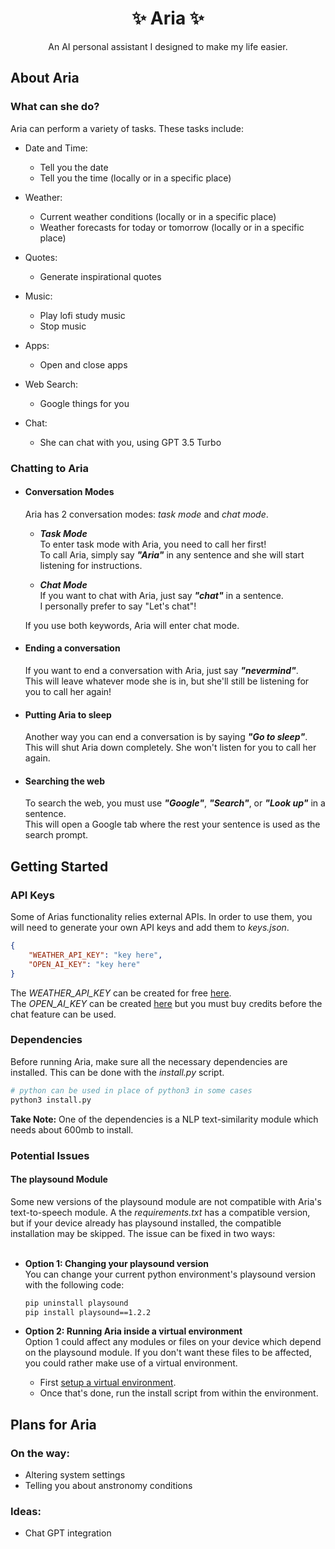 <h1 align="center">✨ Aria ✨</h1>
<p align="center">An AI personal assistant I designed to make my life easier.</p>

## About Aria

### What can she do?

Aria can perform a variety of tasks. These tasks include:
- Date and Time:
  - Tell you the date
  - Tell you the time (locally or in a specific place)
 
- Weather:
  - Current weather conditions (locally or in a specific place)
  - Weather forecasts for today or tomorrow (locally or in a specific place)
 
- Quotes:
  - Generate inspirational quotes
 
- Music:
  - Play lofi study music
  - Stop music
 
- Apps:
  - Open and close apps
 
- Web Search:
  - Google things for you  

- Chat:
  - She can chat with you, using GPT 3.5 Turbo

### Chatting to Aria

- #### Conversation Modes

  Aria has 2 conversation modes: *task mode* and *chat mode*. 

  - ***Task Mode*** </br>
    To enter task mode with Aria, you need to call her first! </br>
    To call Aria, simply say ***"Aria"*** in any sentence and she will start listening for instructions.

  - ***Chat Mode*** </br>
    If you want to chat with Aria, just say ***"chat"*** in a sentence. </br>
    I personally prefer to say "Let's chat"!

  If you use both keywords, Aria will enter chat mode.

- #### Ending a conversation
  If you want to end a conversation with Aria, just say ***"nevermind"***. </br>
  This will leave whatever mode she is in, but she'll still be listening for you to call her again!

- #### Putting Aria to sleep
  Another way you can end a conversation is by saying ***"Go to sleep"***. </br>
  This will shut Aria down completely. She won't listen for you to call her again.

- #### Searching the web
  To search the web, you must use ***"Google"***, ***"Search"***, or ***"Look up"*** in a sentence. </br>
  This will open a Google tab where the rest your sentence is used as the search prompt.

## Getting Started

### API Keys

Some of Arias functionality relies external APIs. 
In order to use them, you will need to generate your own API keys and add them to *keys.json*.

```json
{
    "WEATHER_API_KEY": "key here",
    "OPEN_AI_KEY": "key here"
}
```

The *WEATHER_API_KEY* can be created for free <a href="https://www.weatherapi.com">here</a>. </br>
The *OPEN_AI_KEY* can be created <a href="https://platform.openai.com">here</a> but you must buy credits before the chat feature can be used.

### Dependencies

Before running Aria, make sure all the necessary dependencies are installed. 
This can be done with the _install.py_ script.

```bash
# python can be used in place of python3 in some cases
python3 install.py      
```

**Take Note:** One of the dependencies is a NLP text-similarity module which needs about 600mb to install.

### Potential Issues

#### The playsound Module

Some new versions of the playsound module are not compatible with Aria's text-to-speech module. 
A the *requirements.txt* has a compatible version, but if your device already has playsound installed, the compatible installation may be skipped. 
The issue can be fixed in two ways: </br></br>

- **Option 1: Changing your playsound version** </br>
  You can change your current python environment's playsound version with the following code:

  ```bash
  pip uninstall playsound
  pip install playsound==1.2.2
  ```

- **Option 2: Running Aria inside a virtual environment** </br>
  Option 1 could affect any modules or files on your device which depend on the playsound module.
  If you don't want these files to be affected, you could rather make use of a virtual environment. </br>
  - First <a href="https://www.freecodecamp.org/news/how-to-setup-virtual-environments-in-python/">setup a virtual environment</a>. </br>
  - Once that's done, run the install script from within the environment.

## Plans for Aria

### On the way:
- Altering system settings
- Telling you about anstronomy conditions

### Ideas:
- Chat GPT integration
